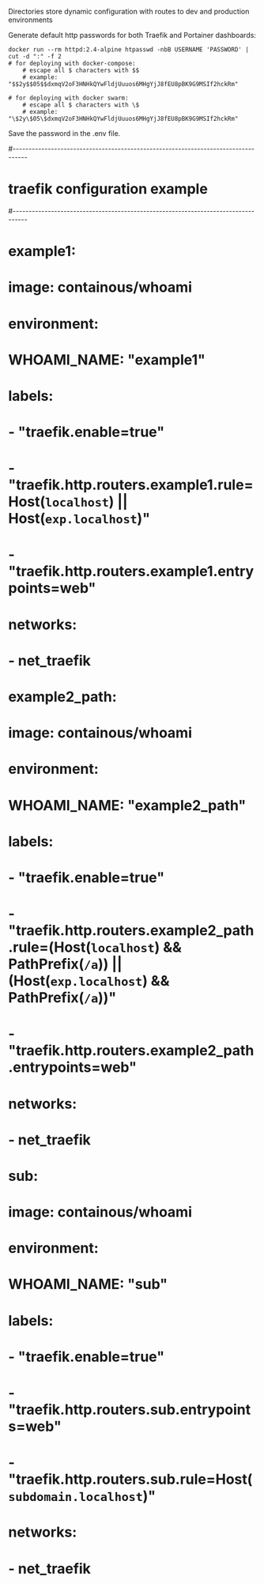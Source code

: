Directories store dynamic configuration with routes to dev and production environments


Generate default http passwords for both Traefik and Portainer dashboards:
```
docker run --rm httpd:2.4-alpine htpasswd -nbB USERNAME 'PASSWORD' | cut -d ":" -f 2
# for deploying with docker-compose:
    # escape all $ characters with $$
    # example: "$$2y$$05$$dxmqV2oF3HNHkQYwFldjUuuos6MHgYjJ8fEU8pBK9G9MSIf2hckRm" 

# for deploying with docker swarm:
    # escape all $ characters with \$
    # example: "\$2y\$05\$dxmqV2oF3HNHkQYwFldjUuuos6MHgYjJ8fEU8pBK9G9MSIf2hckRm" 
```
Save the password in the .env file.


#----------------------------------------------------------------------------------
# traefik configuration example 
#----------------------------------------------------------------------------------
  # example1:
  #   image: containous/whoami
  #   environment:
  #     WHOAMI_NAME: "example1"
  #   labels:
  #       - "traefik.enable=true"
  #       - "traefik.http.routers.example1.rule=Host(`localhost`) || Host(`exp.localhost`)"
  #       - "traefik.http.routers.example1.entrypoints=web"
  #   networks:
  #       - net_traefik

  # example2_path:
  #   image: containous/whoami
  #   environment:
  #     WHOAMI_NAME: "example2_path"
  #   labels:
  #       - "traefik.enable=true"
  #       - "traefik.http.routers.example2_path.rule=(Host(`localhost`) && PathPrefix(`/a`)) || (Host(`exp.localhost`) && PathPrefix(`/a`))"
  #       - "traefik.http.routers.example2_path.entrypoints=web"
  #   networks:
  #       - net_traefik

  # sub:
  #   image: containous/whoami
  #   environment:
  #     WHOAMI_NAME: "sub"
  #   labels:
  #       - "traefik.enable=true"
  #       - "traefik.http.routers.sub.entrypoints=web"
  #       - "traefik.http.routers.sub.rule=Host(`subdomain.localhost`)"
  #   networks:
  #       - net_traefik